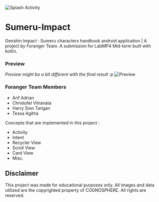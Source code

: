 ![Splash Activity](https://github.com/hawryyy30/Sumeru-Impact/assets/106805563/f42cdedd-1b8a-41a7-b65a-30ffc1777a93)

# Sumeru-Impact
Genshin Impact : Sumeru characters handbook android application | A project by Foranger Team.
A submission for LabMP4 Mid-term built with kotlin. 

### Preview
_Preview might be a bit different with the final result_ :p
![Preview](https://github.com/hawryyy30/Sumeru-Impact/assets/106805563/b83fa7d8-7e38-4b11-ac34-f705816e9de7)


### Foranger Team Members
- Arif Adrian
- Christofel Vitranata
- Harry Sion Tarigan
- Tessa Agitha

Concepts that are implemented in this project : 
- Activity
- Intent
- Recycler View
- Scroll View
- Card View
- Misc.

## Disclaimer
This project was made for educational purposes only. All images and data utilized are the copyrighted property of COGNOSPHERE. All rights are reserved.




